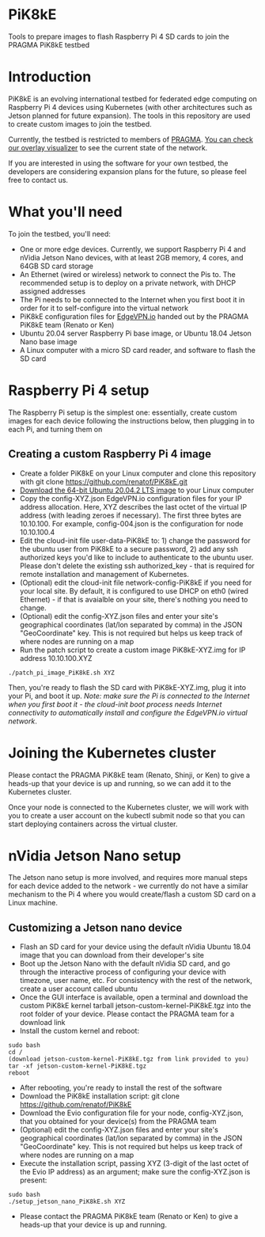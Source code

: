 # PiK8kE

Tools to prepare images to flash Raspberry Pi 4 SD cards to join the PRAGMA PiK8kE testbed

# Introduction

PiK8kE is an evolving international testbed for federated edge computing on Raspberry Pi 4 devices using Kubernetes (with other architectures such as Jetson planned for future expansion). The tools in this repository are used to create custom images to join the testbed.

Currently, the testbed is restricted to members of [PRAGMA](http://www.pragma-grid.net). [You can check our overlay visualizer](http://viz.edgevpn.io:5802/#/) to see the current state of the network.

If you are interested in using the software for your own testbed, the developers are considering expansion plans for the future, so please feel free to contact us. 

# What you'll need

To join the testbed, you'll need:

* One or more edge devices. Currently, we support Raspberry Pi 4 and nVidia Jetson Nano devices, with at least 2GB memory, 4 cores, and 64GB SD card storage
* An Ethernet (wired or wireless) network to connect the Pis to. The recommended setup is to deploy on a private network, with DHCP assigned addresses
* The Pi needs to be connected to the Internet when you first boot it in order for it to self-configure into the virtual network
* PiK8kE configuration files for [EdgeVPN.io](https://edgevpn.io) handed out by the PRAGMA PiK8kE team (Renato or Ken)
* Ubuntu 20.04 server Raspberry Pi base image, or Ubuntu 18.04 Jetson Nano base image
* A Linux computer with a micro SD card reader, and software to flash the SD card

# Raspberry Pi 4 setup

The Raspberry Pi setup is the simplest one: essentially, create custom images for each device following the instructions below, then plugging in to each Pi, and turning them on

## Creating a custom Raspberry Pi 4 image

* Create a folder PiK8kE on your Linux computer and clone this repository with git clone https://github.com/renatof/PiK8kE.git
* [Download the 64-bit Ubuntu 20.04.2 LTS image](https://ubuntu.com/download/raspberry-pi) to your Linux computer
* Copy the config-XYZ.json EdgeVPN.io configuration files for your IP address allocation. Here, XYZ describes the last octet of the virtual IP address (with leading zeroes if necessary). The first three bytes are 10.10.100. For example, config-004.json is the configuration for node 10.10.100.4
* Edit the cloud-init file user-data-PiK8kE to: 1) change the password for the ubuntu user from PiK8kE to a secure password, 2) add any ssh authorized keys you'd like to include to authenticate to the ubuntu user. Please don't delete the existing ssh authorized_key - that is required for remote installation and management of Kubernetes.
* (Optional) edit the cloud-init file network-config-PiK8kE if you need for your local site. By default, it is configured to use DHCP on eth0 (wired Ethernet) - if that is avaialble on your site, there's nothing you need to change.
* (Optional) edit the config-XYZ.json files and enter your site's geographical coordinates (lat/lon separated by comma) in the JSON "GeoCoordinate" key. This is not required but helps us keep track of where nodes are running on a map
* Run the patch script to create a custom image PiK8kE-XYZ.img for IP address 10.10.100.XYZ

```
./patch_pi_image_PiK8kE.sh XYZ
```

Then, you're ready to flash the SD card with PiK8kE-XYZ.img, plug it into your Pi, and boot it up. *Note: make sure the Pi is connected to the Internet when you first boot it - the cloud-init boot process needs Internet connectivity to automatically install and configure the EdgeVPN.io virtual network*. 

# Joining the Kubernetes cluster 

Please contact the PRAGMA PiK8kE team (Renato, Shinji, or Ken) to give a heads-up that your device is up and running, so we can add it to the Kubernetes cluster.

Once your node is connected to the Kubernetes cluster, we will work with you to create a user account on the kubectl submit node so that you can start deploying containers across the virtual cluster.

# nVidia Jetson Nano setup

The Jetson nano setup is more involved, and requires more manual steps for each device added to the network - we currently do not have a similar mechanism to the Pi 4 where you would create/flash a custom SD card on a Linux machine.

## Customizing a Jetson nano device

* Flash an SD card for your device using the default nVidia Ubuntu 18.04 image that you can download from their developer's site
* Boot up the Jetson Nano with the default nVidia SD card, and go through the interactive process of configuring your device with timezone, user name, etc. For consistency with the rest of the network, create a user account called ubuntu
* Once the GUI interface is available, open a terminal and download the custom PiK8kE kernel tarball jetson-custom-kernel-PiK8kE.tgz into the root folder of your device. Please contact the PRAGMA team for a download link
* Install the custom kernel and reboot:

```
sudo bash
cd /
(download jetson-custom-kernel-PiK8kE.tgz from link provided to you)
tar -xf jetson-custom-kernel-PiK8kE.tgz
reboot
```

* After rebooting, you're ready to install the rest of the software
* Download the PiK8kE installation script: git clone https://github.com/renatof/PiK8kE
* Download the Evio configuration file for your node, config-XYZ.json, that you obtained for your device(s) from the PRAGMA team
* (Optional) edit the config-XYZ.json files and enter your site's geographical coordinates (lat/lon separated by comma) in the JSON "GeoCoordinate" key. This is not required but helps us keep track of where nodes are running on a map
* Execute the installation script, passing XYZ (3-digit of the last octet of the Evio IP address) as an argument; make sure the config-XYZ.json is present:

```
sudo bash
./setup_jetson_nano_PiK8kE.sh XYZ
```

* Please contact the PRAGMA PiK8kE team (Renato or Ken) to give a heads-up that your device is up and running.

